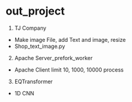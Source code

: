 # out_project
 
1. TJ Company
- Make image File, add Text and image, resize 
- Shop_text_image.py

2. Apache Server_prefork_worker
- Apache Client limit 10, 1000, 10000 process

3. EQTransformer
- 1D CNN
